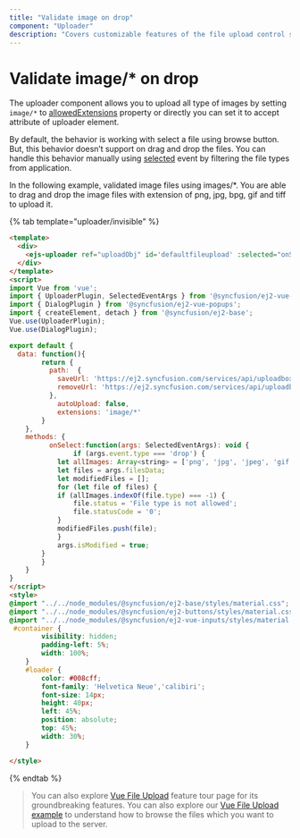 ```yaml
---
title: "Validate image on drop"
component: "Uploader"
description: "Covers customizable features of the file upload control such as a preview image, invisible upload, progress bar, sort the file list and more."
---
```


# Validate image/* on drop

The uploader component allows you to upload all type of images by setting
`image/*` to [allowedExtensions](../../api/uploader/#allowedextensions) property or directly
you can set it to accept attribute of uploader element.

By default, the behavior is working with select a file using browse button. But, this behavior doesn’t support
on drag and drop the files. You can handle this behavior manually using [selected](../../api/uploader/#selected)
event by filtering the file types from application.

In the following example, validated image files using images/*. You are able to drag and drop the image files with extension of png, jpg, bpg, gif and tiff to upload it.

{% tab template="uploader/invisible" %}

```html
<template>
  <div>
    <ejs-uploader ref="uploadObj" id='defaultfileupload' :selected="onSelect" name="UploadFiles" :autoUpload="autoUpload" :asyncSettings= "path" :allowedExtensions="extensions"></ejs-uploader>
  </div>
</template>
<script>
import Vue from 'vue';
import { UploaderPlugin, SelectedEventArgs } from '@syncfusion/ej2-vue-inputs';
import { DialogPlugin } from '@syncfusion/ej2-vue-popups';
import { createElement, detach } from '@syncfusion/ej2-base';
Vue.use(UploaderPlugin);
Vue.use(DialogPlugin);

export default {
  data: function(){
        return {
          path:  {
            saveUrl: 'https://ej2.syncfusion.com/services/api/uploadbox/Save',
            removeUrl: 'https://ej2.syncfusion.com/services/api/uploadbox/Remove'
          },
            autoUpload: false,
            extensions: 'image/*'
        }
    },
    methods: {
          onSelect:function(args: SelectedEventArgs): void {
                if (args.event.type === 'drop') {
            let allImages: Array<string> = ['png', 'jpg', 'jpeg', 'gif', 'tiff', 'bpg'];
            let files = args.filesData;
            let modifiedFiles = [];
            for (let file of files) {
            if (allImages.indexOf(file.type) === -1) {
                file.status = 'File type is not allowed';
                file.statusCode = '0';
            }
            modifiedFiles.push(file);
            }
            args.isModified = true;
        }
        }
    }
}
</script>
<style>
@import "../../node_modules/@syncfusion/ej2-base/styles/material.css";
@import "../../node_modules/@syncfusion/ej2-buttons/styles/material.css";
@import "../../node_modules/@syncfusion/ej2-vue-inputs/styles/material.css";
 #container {
        visibility: hidden;
        padding-left: 5%;
        width: 100%;
    }
    #loader {
        color: #008cff;
        font-family: 'Helvetica Neue','calibiri';
        font-size: 14px;
        height: 40px;
        left: 45%;
        position: absolute;
        top: 45%;
        width: 30%;
    }

</style>
```

{% endtab %}

>You can also explore [Vue File Upload](https://www.syncfusion.com/vue-ui-components/vue-file-upload) feature tour page for its groundbreaking features. You can also explore our [Vue File Upload example](https://ej2.syncfusion.com/vue/demos/#/material/uploader/default.html) to understand how to browse the files which you want to upload to the server.
